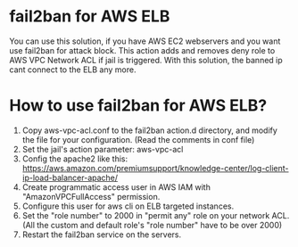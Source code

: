 # fail2ban for AWS ELB

You can use this solution, if you have AWS EC2 webservers and you want use fail2ban for attack block.
This action adds and removes deny role to AWS VPC Network ACL if jail is triggered. With this solution, the banned ip cant connect to the ELB any more.

# How to use fail2ban for AWS ELB?

1. Copy aws-vpc-acl.conf to the fail2ban action.d directory, and modify the file for your configuration. (Read the comments in conf file)
2. Set the jail's action parameter: aws-vpc-acl
3. Config the apache2 like this: https://aws.amazon.com/premiumsupport/knowledge-center/log-client-ip-load-balancer-apache/
4. Create programmatic access user in AWS IAM with "AmazonVPCFullAccess" permission.
5. Configure this user for aws cli on ELB targeted instances.
6. Set the "role number" to 2000 in "permit any" role on your network ACL. (All the custom and default role's "role number" have to be over 2000)
7. Restart the fail2ban service on the servers.
